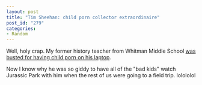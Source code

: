 ```yaml
--- 
layout: post
title: "Tim Sheehan: child porn collector extraordinaire"
post_id: "279"
categories:
- Random
---
```

Well, holy crap.  My former history teacher from Whitman Middle School <a href="http://www.kirotv.com/news/13448390/detail.html">was busted for having child porn on his laptop</a>.

Now I know why he was so giddy to have all of the "bad kids" watch Jurassic Park with him when the rest of us were going to a field trip.  lolololol
